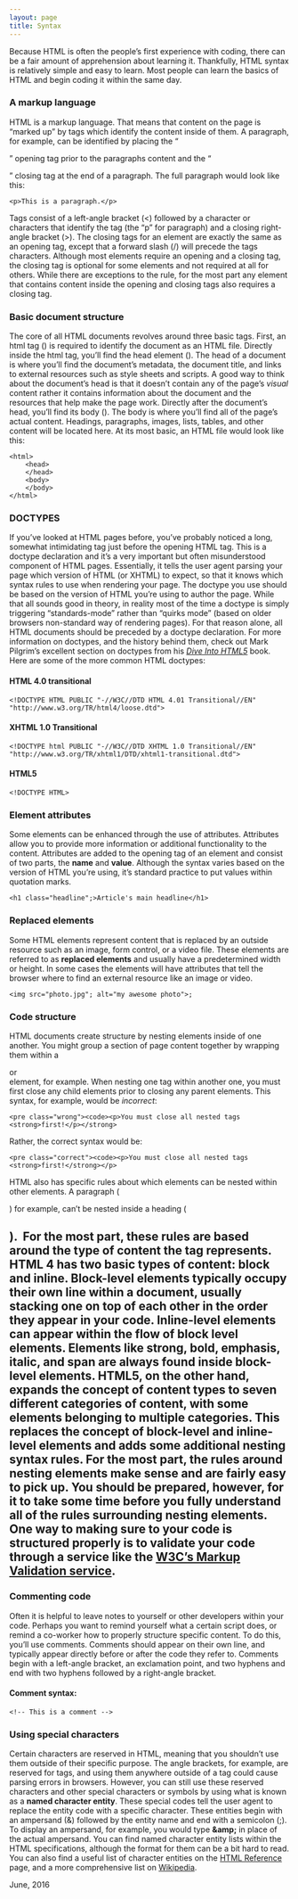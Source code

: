 ```yaml
---
layout: page
title: Syntax
---
```


Because HTML is often the people&rsquo;s first experience with coding, there can be a fair amount of apprehension about learning it. Thankfully, HTML syntax is relatively simple and easy to learn. Most people can learn the basics of HTML and begin coding it within the same day.

### A markup language
HTML is a markup language. That means that content on the page is &ldquo;marked up&rdquo; by tags which identify the content inside of them. A paragraph, for example, can be identified by placing the &ldquo;<p>&rdquo; opening tag prior to the paragraphs content and the &ldquo;</p>&rdquo; closing tag at the end of a paragraph. The full paragraph would look like this:

~~~~~~~
<p>This is a paragraph.</p>
~~~~~~~

Tags consist of a left-angle bracket (<) followed by a character or characters that identify the tag (the &ldquo;p&rdquo; for paragraph) and a closing right-angle bracket (>). The closing tags for an element are exactly the same as an opening tag, except that a forward slash (/) will precede the tags characters.
Although most elements require an opening and a closing tag, the closing tag is optional for some elements and not required at all for others. While there are exceptions to the rule, for the most part any element that contains content inside the opening and closing tags also requires a closing tag.

### Basic document structure
The core of all HTML documents revolves around three basic tags. First, an html tag (<html>) is required to identify the document as an HTML file. Directly inside the html tag, you&rsquo;ll find the head element (<head>). The head of a document is where you&rsquo;ll find the document&rsquo;s metadata, the document title, and links to external resources such as style sheets and scripts. A good way to think about the document&rsquo;s head is that it doesn&rsquo;t contain any of the page&rsquo;s *visual* content rather it contains information about the document and the resources that help make the page work. Directly after the document&rsquo;s head, you&rsquo;ll find its body (<body>). The body is where you&rsquo;ll find all of the page&rsquo;s actual content. Headings, paragraphs, images, lists, tables, and other content will be located here. At its most basic, an HTML file would look like this:
~~~~~~~
<html>     
    <head>
    </head>
    <body>
    </body>
</html>
~~~~~~~

### DOCTYPES
If you&rsquo;ve looked at HTML pages before, you&rsquo;ve probably noticed a long, somewhat intimidating tag just before the opening HTML tag. This is a doctype declaration and it&rsquo;s a very important but often misunderstood component of HTML pages. Essentially, it tells the user agent parsing your page which version of HTML (or XHTML) to expect, so that it knows which syntax rules to use when rendering your page. The doctype you use should be based on the version of HTML you&rsquo;re using to author the page. While that all sounds good in theory, in reality most of the time a doctype is simply triggering &ldquo;standards-mode&rdquo; rather than &ldquo;quirks mode&rdquo; (based on older browsers non-standard way of rendering pages). For that reason alone, all HTML documents should be preceded by a doctype declaration. For more information on doctypes, and the history behind them, check out Mark Pilgrim&rsquo;s excellent section on doctypes from his *<a href="http://diveintohtml5.info/semantics.html#the-doctype" title="Dive into HTML5">Dive Into HTML5</a>* book. Here are some of the more common HTML doctypes:

#### HTML 4.0 transitional
~~~~~~~ 
<!DOCTYPE HTML PUBLIC "-//W3C//DTD HTML 4.01 Transitional//EN" "http://www.w3.org/TR/html4/loose.dtd"> 
~~~~~~~

#### XHTML 1.0 Transitional
~~~~~~~ 
<!DOCTYPE html PUBLIC "-//W3C//DTD XHTML 1.0 Transitional//EN" "http://www.w3.org/TR/xhtml1/DTD/xhtml1-transitional.dtd"> 
~~~~~~~

#### HTML5
~~~~~~~ 
<!DOCTYPE HTML>
~~~~~~~

### Element attributes
Some elements can be enhanced through the use of attributes. Attributes allow you to provide more information or additional functionality to the content. Attributes are added to the opening tag of an element and consist of two parts, the **name** and **value**. Although the syntax varies based on the version of HTML you&rsquo;re using, it&rsquo;s standard practice to put values within quotation marks.
~~~~~~~ 
<h1 class="headline";>Article's main headline</h1> 
~~~~~~~

### Replaced elements
Some HTML elements represent content that is replaced by an outside resource such as an image, form control, or a video file. These elements are referred to as **replaced elements** and usually have a predetermined width or height. In some cases the elements will have attributes that tell the browser where to find an external resource like an image or video.

~~~~~~~ 
<img src="photo.jpg"; alt="my awesome photo">;
~~~~~~~

### Code structure
HTML documents create structure by nesting elements inside of one another. You might group a section of page content together by wrapping them within a <div> or <section> element, for example. When nesting one tag within another one, you must first close any child elements prior to closing any parent elements. 
This syntax, for example, would be *incorrect*:

~~~~~~~
<pre class="wrong"><code><p>You must close all nested tags <strong>first!</p></strong> 
~~~~~~~

Rather, the correct syntax would be:

~~~~~~~
<pre class="correct"><code><p>You must close all nested tags <strong>first!</strong></p> 
~~~~~~~

HTML also has specific rules about which elements can be nested within other elements. A paragraph (<p>) for example, can&rsquo;t be nested inside a heading (<h1>). &nbsp;For the most part, these rules are based around the type of content the tag represents. HTML 4 has two basic types of content: **block** and **inline**. Block-level elements typically occupy their own line within a document, usually stacking one on top of each other in the order they appear in your code. Inline-level elements can appear within the flow of block level elements. Elements like strong, bold, emphasis, italic, and span are always found inside block-level elements. 
HTML5, on the other hand, expands the concept of content types to seven different categories of content, with some elements belonging to multiple categories. This replaces the concept of block-level and inline-level elements and adds some additional nesting syntax rules. For the most part, the rules around nesting elements make sense and are fairly easy to pick up. You should be prepared, however, for it to take some time before you fully understand all of the rules surrounding nesting elements. One way to making sure to your code is structured properly is to validate your code through a service like the <a href="http://validator.w3.org" title="W3C markup validator">W3C&rsquo;s Markup Validation service</a>.

### Commenting code
Often it is helpful to leave notes to yourself or other developers within your code. Perhaps you want to remind yourself what a certain script does, or remind a co-worker how to properly structure specific content. To do this, you&rsquo;ll use comments. Comments should appear on their own line, and typically appear directly before or after the code they refer to. Comments begin with a left-angle bracket, an exclamation point, and two hyphens and end with two hyphens followed by a right-angle bracket.

#### Comment syntax:

~~~~~~~ 
<!-- This is a comment --> 
~~~~~~~

### Using special characters
Certain characters are reserved in HTML, meaning that you shouldn&rsquo;t use them outside of their specific purpose. The angle brackets, for example, are reserved for tags, and using them anywhere outside of a tag could cause parsing errors in browsers. However, you can still use these reserved characters and other special characters or symbols by using what is known as a **named character entity**. These special codes tell the user agent to replace the entity code with a specific character. These entities begin with an ampersand (&amp;) followed by the entity name and end with a semicolon (;). To display an ampersand, for example, you would type **&amp;amp;** in place of the actual ampersand. You can find named character entity lists within the HTML specifications, although the format for them can be a bit hard to read. You can also find a useful list of character entities on the <a href="reference.htm#named">HTML Reference</a> page, and a more comprehensive list on <a href="http://en.wikipedia.org/wiki/List_of_XML_and_HTML_character_entity_references" title="Character entity reference">Wikipedia</a>.</div>

June, 2016

